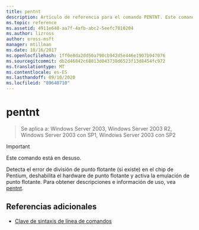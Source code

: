 ```yaml
---
title: pentnt
description: Artículo de referencia para el comando PENTNT. Este comando está en desuso y no se garantiza que se admita en versiones futuras de Windows.
ms.topic: reference
ms.assetid: 4911e640-aa7f-4afb-abc2-5eefc7010204
ms.author: lizross
author: eross-msft
manager: mtillman
ms.date: 10/16/2017
ms.openlocfilehash: 1ff0e8da2dd50a790cb942d5e446e1907b947076
ms.sourcegitcommit: db2d46842c68813d043738d6523f13d8454fc972
ms.translationtype: MT
ms.contentlocale: es-ES
ms.lasthandoff: 09/10/2020
ms.locfileid: "89640710"
---
```

# <a name="pentnt"></a>pentnt

> Se aplica a: Windows Server 2003, Windows Server 2003 R2, Windows Server 2003 con SP1, Windows Server 2003 con SP2

>[!IMPORTANT]
> Este comando está en desuso.

Detecta el error de división de punto flotante (si existe) en el chip de Pentium, deshabilita el hardware de punto flotante y activa la emulación de punto flotante. Para obtener descripciones e información de uso, vea [pentnt](/previous-versions/orphan-topics/ws.10/cc755868(v=ws.10)).

## <a name="additional-references"></a>Referencias adicionales

- [Clave de sintaxis de línea de comandos](command-line-syntax-key.md)
